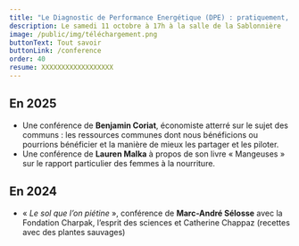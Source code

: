 ```yaml
---
title: "Le Diagnostic de Performance Energétique (DPE) : pratiquement, que faire pour l'améliorer ?"
description: Le samedi 11 octobre à 17h à la salle de la Sablonnière
image: /public/img/téléchargement.png
buttonText: Tout savoir
buttonLink: /conference
order: 40
resume: XXXXXXXXXXXXXXXXXX
---
```

## En 2025

- Une conférence de **Benjamin Coriat**, économiste atterré sur le sujet des communs : les ressources communes dont nous bénéficions ou pourrions bénéficier et la manière de mieux les partager et les piloter. 
- Une conférence de **Lauren Malka** à propos de son livre « Mangeuses » sur le rapport particulier des femmes à la nourriture.

## En 2024

- « _Le sol que l’on piétine_ », conférence de **Marc-André Sélosse** avec la Fondation Charpak, l’esprit des sciences et Catherine Chappaz (recettes avec des plantes sauvages)

